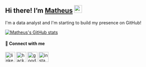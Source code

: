 ## Hi there! I’m [Matheus](https://eatmush.github.io/) <img src="https://media.giphy.com/media/hvRJCLFzcasrR4ia7z/giphy.gif" width="25">
I'm a data analyst and I'm starting to build my presence on GitHub!

[![Matheus's GitHub stats](https://github-readme-stats.vercel.app/api?username=eatmush&theme=dark&hide_rank=TRUE)](https://github.com/eatmush/github-readme-stats)

#### 🔗 Connect with me
<a href="https://www.linkedin.com/in/matcastella/" target="blank"><img align="center" src="https://cdn.jsdelivr.net/npm/simple-icons@v7/icons/linkedin.svg" alt="linkedin-icon" height="32" /></a>
<a href="https://www.hackerrank.com/matcastella" target="blank"><img align="center" src="https://cdn.jsdelivr.net/npm/simple-icons@v7/icons/hackerrank.svg" alt="hackerrank-icon" height="32" /></a>
<a href="https://www.goodreads.com/user/show/139569959-matheus-castella" target="blank"><img align="center" src="https://cdn.jsdelivr.net/npm/simple-icons@v7/icons/goodreads.svg" alt="goodreads-icon" height="32" /></a>
<a href="https://www.instagram.com/eatmush/" target="blank"><img align="center" src="https://cdn.jsdelivr.net/npm/simple-icons@v7/icons/instagram.svg" alt="instagram-icon" height="32" /></a>

<!--
**eatmush/eatmush** is a ✨ _special_ ✨ repository because its `README.md` (this file) appears on your GitHub profile.

Here are some ideas to get you started:

- 🔭 I’m currently working on ...
- 🌱 I’m currently learning ...
- 👯 I’m looking to collaborate on ...
- 🤔 I’m looking for help with ...
- 💬 Ask me about ...
- 📫 How to reach me: ...
- 😄 Pronouns: ...
- ⚡ Fun fact: ...
-->
